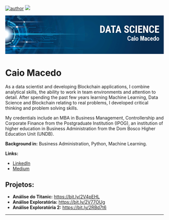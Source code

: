 [![author](https://img.shields.io/badge/author-caioj-red.svg)](https://www.linkedin.com/in/caiojmacedo) [![](https://img.shields.io/badge/python-3.7+-blue.svg)](https://www.python.org/downloads/release/python-365/)

<p align="center">
  <img src="banner2.png" >
</p>

# Caio Macedo


As a data scientist and developing Blockchain applications, I combine analytical skills, the ability to work in team environments and attention to detail. After spending the past few years learning Machine Learning, Data Science and Blockchain relating to real problems, I developed critical thinking and problem solving skills.

My credentials include an MBA in Business Management, Controllership and Corporate Finance from the Postgraduate Institution (IPOG), an institution of higher education in Business Administration from the Dom Bosco Higher Education Unit (UNDB).

**Background in:** Business Administration, Python, Machine Learning.

**Links:**
* [LinkedIn](https://www.linkedin.com/in/caiojmacedo)
* [Medium](https://www.medium.com)


## Projetos:


* **Análise do Titanic:** https://bit.ly/2V4pEHL
* **Análise Exploratória:** https://bit.ly/2V77OUg
* **Análise Exploratória 2:** https://bit.ly/2RBd7t6


---






